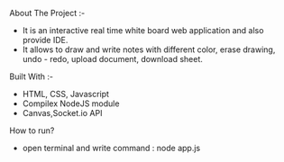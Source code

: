 About The Project :-
- It is an interactive real time white board web application and also provide IDE.
- It allows to draw and write notes with different color, erase drawing, undo - redo, upload document, download sheet.

Built With :- 
- HTML, CSS, Javascript
- Compilex NodeJS module
- Canvas,Socket.io API

How to run?
- open terminal and write command : node app.js
